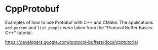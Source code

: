 # CppProtobuf
Examples of how to use Protobuf with C++ and CMake. The applications `add_person` and `list_people` were taken from the
"Protocol Buffer Basics: C++" tutorial:

https://developers.google.com/protocol-buffers/docs/cpptutorial
